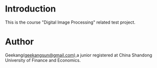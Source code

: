 # Introduction

This is the course "Digital Image Processing" related test project. 

# Author

Geekang(geekangsun@gmail.com),a junior registered at China Shandong University of Finance and Economics. 